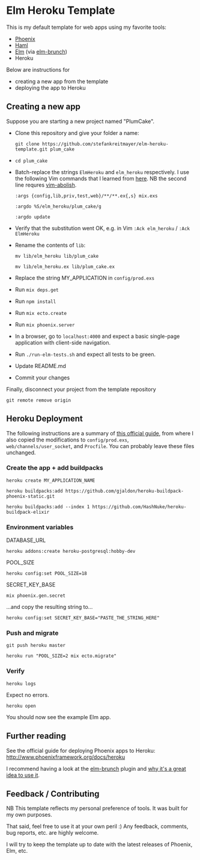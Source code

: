 # Elm Heroku Template

This is my default template for web apps using my favorite tools:

* [Phoenix](http://phoenixframework.org)
* [Haml](https://github.com/chrismccord/phoenix_haml)
* [Elm](http://elm-lang.org) (via [elm-brunch](https://github.com/madsflensted/elm-brunch))
* Heroku

Below are instructions for
* creating a new app from the template
* deploying the app to Heroku

## Creating a new app

Suppose you are starting a new project named "PlumCake".

* Clone this repository and give your folder a name:

  `git clone https://github.com/stefankreitmayer/elm-heroku-template.git plum_cake`

* `cd plum_cake`
* Batch-replace the strings `ElmHeroku` and `elm_heroku` respectively. I use the following Vim commands that I learned from [here](http://vimcasts.org/episodes/project-wide-find-and-replace). NB the second line requres [vim-abolish](https://github.com/tpope/vim-abolish).

  `:args {config,lib,priv,test,web}/**/**.ex{,s} mix.exs`

  `:argdo %S/elm_heroku/plum_cake/g`

  `:argdo update`

* Verify that the substitution went OK, e.g. in Vim `:Ack elm_heroku` / `:Ack ElmHeroku`
* Rename the contents of `lib`:

  `mv lib/elm_heroku lib/plum_cake`

  `mv lib/elm_heroku.ex lib/plum_cake.ex`

* Replace the string MY_APPLICATION in `config/prod.exs`
* Run `mix deps.get`
* Run `npm install`
* Run `mix ecto.create`
* Run `mix phoenix.server`

* In a browser, go to `localhost:4000` and expect a basic single-page application with client-side navigation.
* Run `./run-elm-tests.sh` and expect all tests to be green.
* Update README.md
* Commit your changes

Finally, disconnect your project from the template repository

`git remote remove origin`


## Heroku Deployment

The following instructions are a summary of [this official guide](http://www.phoenixframework.org/docs/heroku), from where I also copied the modifications to `config/prod.exs`, `web/channels/user_socket`, and `Procfile`. You can probably leave these files unchanged.

### Create the app + add buildpacks

`heroku create MY_APPLICATION_NAME`

`heroku buildpacks:add https://github.com/gjaldon/heroku-buildpack-phoenix-static.git`

`heroku buildpacks:add --index 1 https://github.com/HashNuke/heroku-buildpack-elixir`

### Environment variables

DATABASE_URL

`heroku addons:create heroku-postgresql:hobby-dev`

POOL_SIZE

`heroku config:set POOL_SIZE=18`

SECRET_KEY_BASE

`mix phoenix.gen.secret`

...and copy the resulting string to...

`heroku config:set SECRET_KEY_BASE="PASTE_THE_STRING_HERE"`

### Push and migrate

`git push heroku master`

`heroku run "POOL_SIZE=2 mix ecto.migrate"`

### Verify

`heroku logs`

Expect no errors.

`heroku open`

You should now see the example Elm app.

## Further reading

See the official guide for deploying Phoenix apps to Heroku: http://www.phoenixframework.org/docs/heroku

I recommend having a look at the [elm-brunch](https://github.com/madsflensted/elm-brunch) plugin and [why it's a great idea to use it](https://youtu.be/MgFDZx1LmOE?t=21m).

## Feedback / Contributing

NB This template reflects my personal preference of tools. It was built for my own purposes.

That said, feel free to use it at your own peril :) Any feedback, comments, bug reports, etc. are highly welcome.

I will try to keep the template up to date with the latest releases of Phoenix, Elm, etc.
